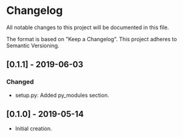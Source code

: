 # Changelog
All notable changes to this project will be documented in this file.

The format is based on "Keep a Changelog".  This project adheres to Semantic Versioning.


## [0.1.1] - 2019-06-03
### Changed
- setup.py:  Added py_modules section.


## [0.1.0] - 2019-05-14
- Initial creation.

